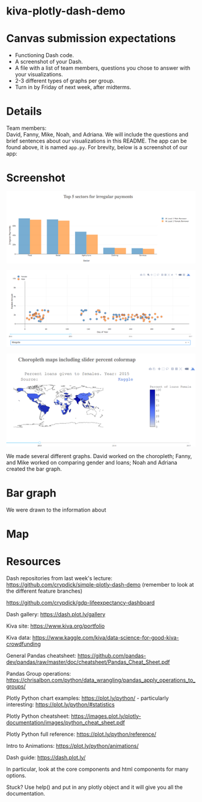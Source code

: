 # kiva-plotly-dash-demo

# Canvas submission expectations
* Functioning Dash code.
* A screenshot of your Dash.
* A file with a list of team members, questions you chose to answer with your visualizations.
* 2-3 different types of graphs per group.
* Turn in by Friday of next week, after midterms.

# Details

Team members:  
David, Fanny, Mike, Noah, and Adriana. We will include the questions and brief sentences about our visualizations in this README. The app can be found above, it is named `app.py`. For brevity, below is a screenshot of our app:

# Screenshot

![top 5 sectors](img/top5sectors.png)  


![gender funds over time](img/genderFundsOverTime.png)  

![percent Female Loans Choropleth](img/percentFemaleLoansChoropleth.png)  


We made several different graphs. David worked on the choropleth; Fanny, and Mike worked on comparing gender and loans; Noah and Adriana created the bar graph. 

# Bar graph
We were drawn to the information about 

# Map 


# Resources
Dash repositories from last week's lecture:
https://github.com/crypdick/simple-plotly-dash-demo
(remember to look at the different feature branches)

https://github.com/crypdick/gdp-lifeexpectancy-dashboard

Dash gallery:
https://dash.plot.ly/gallery

Kiva site:
https://www.kiva.org/portfolio

Kiva data:
https://www.kaggle.com/kiva/data-science-for-good-kiva-crowdfunding

General Pandas cheatsheet:
https://github.com/pandas-dev/pandas/raw/master/doc/cheatsheet/Pandas_Cheat_Sheet.pdf

Pandas Group operations:
https://chrisalbon.com/python/data_wrangling/pandas_apply_operations_to_groups/

Plotly Python chart examples:
https://plot.ly/python/
    - particularly interesting: https://plot.ly/python/#statistics


Plotly Python cheatsheet:
https://images.plot.ly/plotly-documentation/images/python_cheat_sheet.pdf

Plotly Python full reference:
https://plot.ly/python/reference/

Intro to Animations:
https://plot.ly/python/animations/


Dash guide:
https://dash.plot.ly/

In particular, look at the core components and html components for many options.


Stuck?
Use help() and put in any plotly object and it will give you all the documentation.
